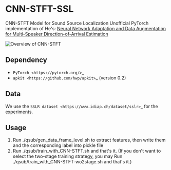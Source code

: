 # CNN-STFT-SSL
CNN-STFT Model for Sound Source Localization
Unofficial PyTorch implementation of He's: [Neural Network Adaptation and Data Augmentation for Multi-Speaker Direction-of-Arrival Estimation](https://ieeexplore.ieee.org/document/9357962)

![Overview of CNN-STFT](https://tva1.sinaimg.cn/large/008i3skNly1gvsy23r1t5j30fp0o6abz.jpg)

Dependency
----------

* `PyTorch <https://pytorch.org/>`_ 
* `apkit <https://github.com/hwp/apkit>`_ (version 0.2)


Data
----

We use the `SSLR dataset <https://www.idiap.ch/dataset/sslr>`_ for the experiments.


## Usage
1. Run ./qsub/gen_data_frame_level.sh to extract features, then write them and the corresponding label into pickle file
2. Run ./qsub/train_with_CNN-STFT.sh and that's it. (If you don't want to select the two-stage training strategy, you may Run ./qsub/train_with_CNN-STFT-wo2stage.sh and that's it.)

